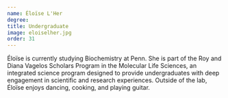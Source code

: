 ```yaml
---
name: Éloïse L'Her
degree: 
title: Undergraduate
image: eloiselher.jpg
order: 31
---
```

Éloïse is currently studying Biochemistry at Penn. She is part of the Roy and Diana Vagelos Scholars Program in the Molecular Life Sciences, an integrated science program designed to provide undergraduates with deep engagement in scientific and research experiences. Outside of the lab, Éloïse enjoys dancing, cooking, and playing guitar.